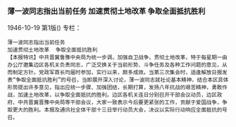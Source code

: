 ### 薄一波同志指出当前任务  加速贯彻土地改革  争取全面抵抗胜利

1946-10-19
第1版()
专栏：

    薄一波同志指出当前任务
    加速贯彻土地改革  争取全面抵抗胜利
    【本报特讯】中共晋冀鲁豫中央局为统一步调，加强自卫战争，贯彻土地改革，特于每星期一由办公厅邀集边区各机关负责同志，广泛交换关于当前形势、斗争任务及各种工作问题的意见，从而制定方针。党政军首长均届时参加，实行以来，颇多成效。当第三次集会时，适逢解放日报发表“争取全面抵抗胜利”的号召，当即展开深入讨论，薄一波同志就社论基本精神，结合本区具体形势提出许多意见，指出应统一步骤、加强团结，长期打算，发扬八年抗战的艰苦精神，勇敢作战，加速土地改革，以争取全面抵抗的胜利。边区各机关连日分别召开干部会议动员，边区政府、中共晋冀晋豫中央局等干部会议，大家一致表示今后要更紧张的工作，贡献于爱国战争，争取更大的胜利。本报及通讯社全体干部十三日举行动员大会，决议以实际行动响应全面抵抗的号召。
